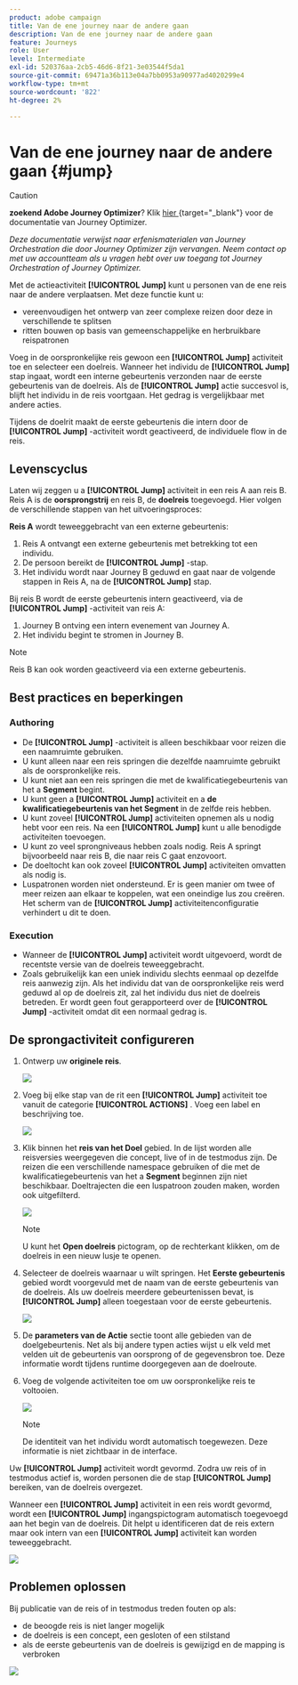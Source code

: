 ```yaml
---
product: adobe campaign
title: Van de ene journey naar de andere gaan
description: Van de ene journey naar de andere gaan
feature: Journeys
role: User
level: Intermediate
exl-id: 520376aa-2cb5-46d6-8f21-3e03544f5da1
source-git-commit: 69471a36b113e04a7bb0953a90977ad4020299e4
workflow-type: tm+mt
source-wordcount: '822'
ht-degree: 2%

---
```


# Van de ene journey naar de andere gaan {#jump}


>[!CAUTION]
>
>**zoekend Adobe Journey Optimizer**? Klik [&#x200B; hier &#x200B;](https://experienceleague.adobe.com/nl/docs/journey-optimizer/using/ajo-home){target="_blank"} voor de documentatie van Journey Optimizer.
>
>
>_Deze documentatie verwijst naar erfenismaterialen van Journey Orchestration die door Journey Optimizer zijn vervangen. Neem contact op met uw accountteam als u vragen hebt over uw toegang tot Journey Orchestration of Journey Optimizer._



Met de actieactiviteit **[!UICONTROL Jump]** kunt u personen van de ene reis naar de andere verplaatsen. Met deze functie kunt u:

* vereenvoudigen het ontwerp van zeer complexe reizen door deze in verschillende te splitsen
* ritten bouwen op basis van gemeenschappelijke en herbruikbare reispatronen

Voeg in de oorspronkelijke reis gewoon een **[!UICONTROL Jump]** activiteit toe en selecteer een doelreis. Wanneer het individu de **[!UICONTROL Jump]** stap ingaat, wordt een interne gebeurtenis verzonden naar de eerste gebeurtenis van de doelreis. Als de **[!UICONTROL Jump]** actie succesvol is, blijft het individu in de reis voortgaan. Het gedrag is vergelijkbaar met andere acties.

Tijdens de doelrit maakt de eerste gebeurtenis die intern door de **[!UICONTROL Jump]** -activiteit wordt geactiveerd, de individuele flow in de reis.

## Levenscyclus

Laten wij zeggen u a **[!UICONTROL Jump]** activiteit in een reis A aan reis B. Reis A is de **oorsprongstrij** en reis B, de **doelreis** toegevoegd.
Hier volgen de verschillende stappen van het uitvoeringsproces:

**Reis A** wordt teweeggebracht van een externe gebeurtenis:

1. Reis A ontvangt een externe gebeurtenis met betrekking tot een individu.
1. De persoon bereikt de **[!UICONTROL Jump]** -stap.
1. Het individu wordt naar Journey B geduwd en gaat naar de volgende stappen in Reis A, na de **[!UICONTROL Jump]** stap.

Bij reis B wordt de eerste gebeurtenis intern geactiveerd, via de **[!UICONTROL Jump]** -activiteit van reis A:

1. Journey B ontving een intern evenement van Journey A.
1. Het individu begint te stromen in Journey B.

>[!NOTE]
>
>Reis B kan ook worden geactiveerd via een externe gebeurtenis.

## Best practices en beperkingen

### Authoring

* De **[!UICONTROL Jump]** -activiteit is alleen beschikbaar voor reizen die een naamruimte gebruiken.
* U kunt alleen naar een reis springen die dezelfde naamruimte gebruikt als de oorspronkelijke reis.
* U kunt niet aan een reis springen die met de kwalificatiegebeurtenis van het a **Segment** begint.
* U kunt geen a **[!UICONTROL Jump]** activiteit en a **de kwalificatiegebeurtenis van het Segment** in de zelfde reis hebben.
* U kunt zoveel **[!UICONTROL Jump]** activiteiten opnemen als u nodig hebt voor een reis. Na een **[!UICONTROL Jump]** kunt u alle benodigde activiteiten toevoegen.
* U kunt zo veel sprongniveaus hebben zoals nodig. Reis A springt bijvoorbeeld naar reis B, die naar reis C gaat enzovoort.
* De doeltocht kan ook zoveel **[!UICONTROL Jump]** activiteiten omvatten als nodig is.
* Luspatronen worden niet ondersteund. Er is geen manier om twee of meer reizen aan elkaar te koppelen, wat een oneindige lus zou creëren. Het scherm van de **[!UICONTROL Jump]** activiteitenconfiguratie verhindert u dit te doen.

### Execution

* Wanneer de **[!UICONTROL Jump]** activiteit wordt uitgevoerd, wordt de recentste versie van de doelreis teweeggebracht.
* Zoals gebruikelijk kan een uniek individu slechts eenmaal op dezelfde reis aanwezig zijn. Als het individu dat van de oorspronkelijke reis werd geduwd al op de doelreis zit, zal het individu dus niet de doelreis betreden. Er wordt geen fout gerapporteerd over de **[!UICONTROL Jump]** -activiteit omdat dit een normaal gedrag is.

## De sprongactiviteit configureren

1. Ontwerp uw **originele reis**.

   ![](../assets/jump1.png)

1. Voeg bij elke stap van de rit een **[!UICONTROL Jump]** activiteit toe vanuit de categorie **[!UICONTROL ACTIONS]** . Voeg een label en beschrijving toe.

   ![](../assets/jump2.png)

1. Klik binnen het **reis van het Doel** gebied.
In de lijst worden alle reisversies weergegeven die concept, live of in de testmodus zijn. De reizen die een verschillende namespace gebruiken of die met de kwalificatiegebeurtenis van het a **Segment** beginnen zijn niet beschikbaar. Doeltrajecten die een luspatroon zouden maken, worden ook uitgefilterd.

   ![](../assets/jump3.png)

   >[!NOTE]
   >
   >U kunt het **Open doelreis** pictogram, op de rechterkant klikken, om de doelreis in een nieuw lusje te openen.

1. Selecteer de doelreis waarnaar u wilt springen.
Het **Eerste gebeurtenis** gebied wordt voorgevuld met de naam van de eerste gebeurtenis van de doelreis. Als uw doelreis meerdere gebeurtenissen bevat, is **[!UICONTROL Jump]** alleen toegestaan voor de eerste gebeurtenis.

   ![](../assets/jump4.png)

1. De **parameters van de Actie** sectie toont alle gebieden van de doelgebeurtenis. Net als bij andere typen acties wijst u elk veld met velden uit de gebeurtenis van oorsprong of de gegevensbron toe. Deze informatie wordt tijdens runtime doorgegeven aan de doelroute.
1. Voeg de volgende activiteiten toe om uw oorspronkelijke reis te voltooien.

   ![](../assets/jump5.png)


   >[!NOTE]
   >
   >De identiteit van het individu wordt automatisch toegewezen. Deze informatie is niet zichtbaar in de interface.

Uw **[!UICONTROL Jump]** activiteit wordt gevormd. Zodra uw reis of in testmodus actief is, worden personen die de stap **[!UICONTROL Jump]** bereiken, van de doelreis overgezet.

Wanneer een **[!UICONTROL Jump]** activiteit in een reis wordt gevormd, wordt een **[!UICONTROL Jump]** ingangspictogram automatisch toegevoegd aan het begin van de doelreis. Dit helpt u identificeren dat de reis extern maar ook intern van een **[!UICONTROL Jump]** activiteit kan worden teweeggebracht.

![](../assets/jump7.png)

## Problemen oplossen

Bij publicatie van de reis of in testmodus treden fouten op als:
* de beoogde reis is niet langer mogelijk
* de doelreis is een concept, een gesloten of een stilstand
* als de eerste gebeurtenis van de doelreis is gewijzigd en de mapping is verbroken

![](../assets/jump6.png)
